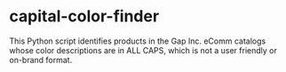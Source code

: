 # capital-color-finder
This Python script identifies products in the Gap Inc. eComm catalogs whose color descriptions are in ALL CAPS, which is not a user friendly or on-brand format.
